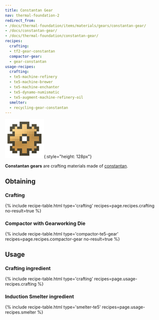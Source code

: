 ```yaml
---
title: Constantan Gear
nav: thermal-foundation-2
redirect_from:
- /docs/thermal-foundation/items/materials/gears/constantan-gear/
- /docs/constantan-gear/
- /docs/thermal-foundation/constantan-gear/
recipes:
  crafting:
  - tf2-gear-constantan
  compactor-gear:
  - gear-constantan
usage-recipes:
  crafting:
  - te5-machine-refinery
  - te5-machine-brewer
  - te5-machine-enchanter
  - te5-dynamo-numismatic
  - te5-augment-machine-refinery-oil
  smelter:
  - recycling-gear-constantan
---
```


![Constantan gear](/assets/images/thermal-foundation/gear-constantan.png){:style="height: 128px"}


**Constantan gears** are crafting materials made of
[constantan](/docs/thermal-foundation-2/constantan-ingot/).


Obtaining
---------

### Crafting
{% include recipe-table.html type='crafting' recipes=page.recipes.crafting no-result=true %}

### Compactor with Gearworking Die
{% include recipe-table.html type='compactor-te5-gear' recipes=page.recipes.compactor-gear no-result=true %}


Usage
-----

### Crafting ingredient
{% include recipe-table.html type='crafting' recipes=page.usage-recipes.crafting %}

### Induction Smelter ingredient
{% include recipe-table.html type='smelter-te5' recipes=page.usage-recipes.smelter %}
